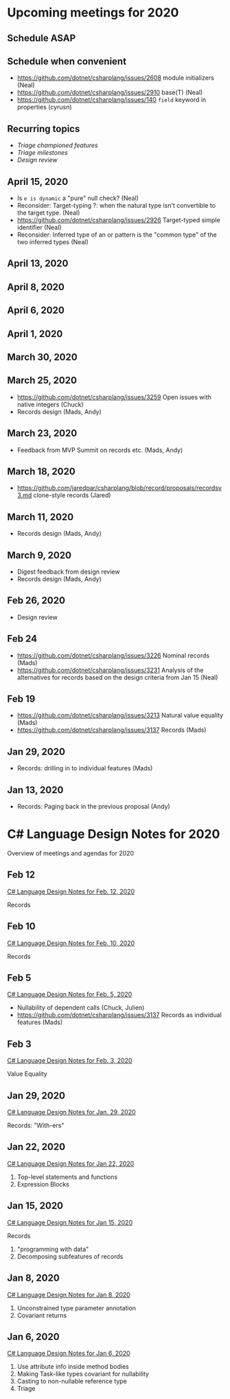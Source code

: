 ﻿# Upcoming meetings for 2020

## Schedule ASAP

## Schedule when convenient

- https://github.com/dotnet/csharplang/issues/2608 module initializers (Neal)
- https://github.com/dotnet/csharplang/issues/2910 base(T) (Neal)
- https://github.com/dotnet/csharplang/issues/140 `field` keyword in properties (cyrusn)

## Recurring topics

- *Triage championed features*
- *Triage milestones*
- *Design review*

## April 15, 2020

- Is `e is dynamic` a "pure" null check? (Neal)
- Reconsider: Target-typing ?: when the natural type isn't convertible to the target type. (Neal)
- https://github.com/dotnet/csharplang/issues/2926 Target-typed simple identifier (Neal)
- Reconsider: Inferred type of an or pattern is the "common type" of the two inferred types (Neal)

## April 13, 2020

## April 8, 2020

## April 6, 2020

## April 1, 2020

## March 30, 2020

## March 25, 2020

- https://github.com/dotnet/csharplang/issues/3259 Open issues with native integers (Chuck)
- Records design (Mads, Andy)

## March 23, 2020

- Feedback from MVP Summit on records etc. (Mads, Andy)

## March 18, 2020

- https://github.com/jaredpar/csharplang/blob/record/proposals/recordsv3.md clone-style records (Jared)

## March 11, 2020

- Records design (Mads, Andy)

## March 9, 2020

- Digest feedback from design review
- Records design (Mads, Andy)

## Feb 26, 2020

- Design review

## Feb 24

- https://github.com/dotnet/csharplang/issues/3226 Nominal records (Mads)
- https://github.com/dotnet/csharplang/issues/3231 Analysis of the alternatives for records based on the design criteria from Jan 15 (Neal)

## Feb 19

- https://github.com/dotnet/csharplang/issues/3213 Natural value equality (Mads)
- https://github.com/dotnet/csharplang/issues/3137 Records (Mads)

## Jan 29, 2020

- Records: drilling in to individual features (Mads)

## Jan 13, 2020

- Records: Paging back in the previous proposal (Andy)

# C# Language Design Notes for 2020

Overview of meetings and agendas for 2020

## Feb 12

[C# Language Design Notes for Feb. 12, 2020](LDM-2020-02-12.md)

Records

## Feb 10

[C# Language Design Notes for Feb. 10, 2020](LDM-2020-02-10.md)

Records

## Feb 5

[C# Language Design Notes for Feb. 5, 2020](LDM-2020-02-05.md)

- Nullability of dependent calls (Chuck, Julien)
- https://github.com/dotnet/csharplang/issues/3137 Records as individual features (Mads)

## Feb 3

[C# Language Design Notes for Feb. 3, 2020](LDM-2020-02-03.md)

Value Equality

## Jan 29, 2020

[C# Language Design Notes for Jan. 29, 2020](LDM-2020-01-29.md)

Records: "With-ers"

## Jan 22, 2020

[C# Language Design Notes for Jan 22, 2020](LDM-2020-01-22.md)

1. Top-level statements and functions
2. Expression Blocks

## Jan 15, 2020

[C# Language Design Notes for Jan 15, 2020](LDM-2020-01-15.md)

Records

1. "programming with data"
1. Decomposing subfeatures of records

## Jan 8, 2020

[C# Language Design Notes for Jan 8, 2020](LDM-2020-01-08.md)

1. Unconstrained type parameter annotation
2. Covariant returns

## Jan 6, 2020

[C# Language Design Notes for Jan 6, 2020](LDM-2020-01-06.md)

1. Use attribute info inside method bodies
1. Making Task-like types covariant for nullability
1. Casting to non-nullable reference type
1. Triage
